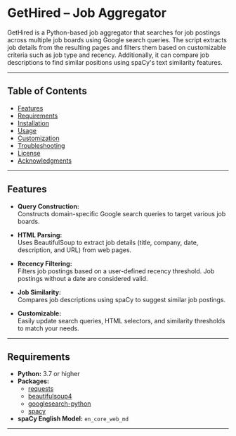 # GetHired – Job Aggregator

GetHired is a Python-based job aggregator that searches for job postings across multiple job boards using Google search queries. The script extracts job details from the resulting pages and filters them based on customizable criteria such as job type and recency. Additionally, it can compare job descriptions to find similar positions using spaCy's text similarity features.

---

## Table of Contents

- [Features](#features)
- [Requirements](#requirements)
- [Installation](#installation)
- [Usage](#usage)
- [Customization](#customization)
- [Troubleshooting](#troubleshooting)
- [License](#license)
- [Acknowledgments](#acknowledgments)

---

## Features

- **Query Construction:**  
  Constructs domain-specific Google search queries to target various job boards.

- **HTML Parsing:**  
  Uses BeautifulSoup to extract job details (title, company, date, description, and URL) from web pages.

- **Recency Filtering:**  
  Filters job postings based on a user-defined recency threshold. Job postings without a date are considered valid.

- **Job Similarity:**  
  Compares job descriptions using spaCy to suggest similar job postings.

- **Customizable:**  
  Easily update search queries, HTML selectors, and similarity thresholds to match your needs.

---

## Requirements

- **Python:** 3.7 or higher
- **Packages:**
  - [requests](https://pypi.org/project/requests/)
  - [beautifulsoup4](https://pypi.org/project/beautifulsoup4/)
  - [googlesearch-python](https://pypi.org/project/googlesearch-python/)
  - [spacy](https://pypi.org/project/spacy/)
- **spaCy English Model:** `en_core_web_md`

---


